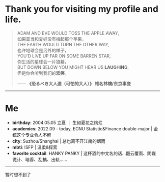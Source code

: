 # Thank you for visiting my profile and life.
> ADAM AND EVE WOULD TOSS THE APPLE AWAY,<br>
> 如果亚当和夏娃没有拾起那个苹果，<br>
> THE EARTH WOULD TURN THE OTHER WAY,<br>
> 也许地球会是另外的样子，<br>
> YOU'D LIVE UP FAR ON SOME BARREN STAR,<br>
> 你生活的星球会一片狼藉，<br>
> BUT DOWN BELOW YOU MIGHT HEAR US **LAUGHING**,<br>
> 但是你会听到我们的**欢笑**。<br>
>
> —— **《恐るべき大人達（可怕的大人）》 椎名林檎/东京事变**
***
# Me
- **birthday**: 2004.05.05 立夏 ｜ 生如夏花之绚烂
- **academics**: 2022.09 - today, ECNU Statistic&Finance double-major | 金统这个专业令人不解
- **city**: Suzhou/Shanghai | 总也离不开江南的烟雨
- **mbti**: ISFP | 温柔&探索
- **favorite cocktail**: HANKY PANKY | 这杯酒的中文名的话...翻云覆雨、阴谋诡计、暗香、乱搞、出轨......

***
暂时想不到了
